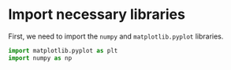 # Import necessary libraries

First, we need to import the `numpy` and `matplotlib.pyplot` libraries.

```python
import matplotlib.pyplot as plt
import numpy as np
```
